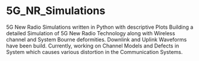 # 5G_NR_Simulations
5G New Radio Simulations written in Python with descriptive Plots
Building a detailed Simulation of 5G New Radio Technology along with Wireless channel and System Bourne deformities.
Downlink and Uplink Waveforms have been build.
Currently, working on Channel Models and Defects in System which causes various distortion in the Communication Systems.
